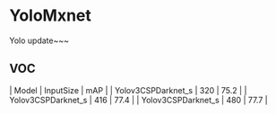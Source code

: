 # YoloMxnet
Yolo update~~~

## VOC
| Model | InputSize | mAP | 
| Yolov3CSPDarknet_s | 320 | 75.2 | 
| Yolov3CSPDarknet_s | 416 | 77.4 | 
| Yolov3CSPDarknet_s | 480 | 77.7 | 
